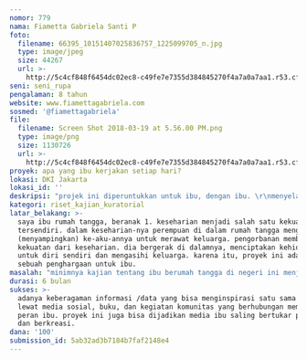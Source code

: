 ```yaml
---
nomor: 779
nama: Fiametta Gabriela Santi P
foto:
  filename: 66395_10151407025836757_1225099705_n.jpg
  type: image/jpeg
  size: 44267
  url: >-
    http://5c4cf848f6454dc02ec8-c49fe7e7355d384845270f4a7a0a7aa1.r53.cf2.rackcdn.com/fb9eec6f-cca7-44d9-89ea-6e01b2085caa/66395_10151407025836757_1225099705_n.jpg
seni: seni_rupa
pengalaman: 8 tahun
website: www.fiamettagabriela.com
sosmed: '@fiamettagabriela'
file:
  filename: Screen Shot 2018-03-19 at 5.56.00 PM.png
  type: image/png
  size: 1130726
  url: >-
    http://5c4cf848f6454dc02ec8-c49fe7e7355d384845270f4a7a0a7aa1.r53.cf2.rackcdn.com/bc1ea8c1-8e9d-4d62-9a29-2a36b957b219/Screen%20Shot%202018-03-19%20at%205.56.00%20PM.png
proyek: apa yang ibu kerjakan setiap hari?
lokasi: DKI Jakarta
lokasi_id: ''
deskripsi: "projek ini diperuntukkan untuk ibu, dengan ibu. \r\nmenyelami peran ibu dengan kesehariannya yang berbeda-beda dengan data pribadi (jadwal kegiatan sehari yang dimulai dari bangun sampai tidur).\r\ndata-data yang akan dikumpulkan menunjukkan peran dimana ibu ber-rumah tangga dan berkegiatan didalamnya, dimana peran ibu berumah tangga terkadang dilupakan di dalam lingkungan. \r\nprojek ini berbasis mempertemukan para ibu dengan sosialisasi antar media sosial maupun pertemuan langsung. tidak ada limitasi jumlah ibu, pekerjaan, dan status sosial. \r\ndata-data yang sudah terkumpul dalam batas waktu tertentu akan dipamerkan di sebuah ruang publik dan didokumentasikan sebagai buku dari kajian riset ini. "
kategori: riset_kajian_kuratorial
latar_belakang: >-
  saya ibu rumah tangga, beranak 1. keseharian menjadi salah satu kekuatan
  tersendiri. dalam keseharian-nya perempuan di dalam rumah tangga mengorbankan
  (menyampingkan) ke-aku-annya untuk merawat keluarga. pengorbanan membuahkan
  kekuatan dari keseharian. dia bergerak di dalamnya, menciptakan kehidupan
  untuk diri sendiri dan mengasihi keluarga. karena itu, proyek ini adalah
  sebuah penghargaan untuk ibu. 
masalah: "minimnya kajian tentang ibu berumah tangga di negeri ini menjadi faktor besar saya membuat proyek ini. \r\nibu di indonesia yang sangat besar dengan keberagamannya masing-masing patut diangkat dan disuarakan sebagai bentuk sosial yang kuat di masyarakat itu sendiri. "
durasi: 6 bulan
sukses: >-
  adanya keberagaman informasi /data yang bisa menginspirasi satu sama lain
  lewat media sosial, buku, dan kegiatan komunitas yang berhubungan memperkuat
  peran ibu. proyek ini juga bisa dijadikan media ibu saling bertukar pikiran
  dan berkreasi. 
dana: '100'
submission_id: 5ab32ad3b7184b7faf2148e4
---
```

